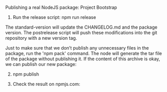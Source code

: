Publishing a real NodeJS package: Project Bootstrap

1. Run the release script: npm run release

The standard-version will update the CHANGELOG.md and the package version. 
The postrelease script will push these modifications into the git repository with a new version tag.

Just to make sure that we don’t publish any unnecessary files in the package, run the 'npm pack' command. 
The node will generate the tar file of the package without publishing it. 
If the content of this archive is okay, we can publish our new package:

2. npm publish

3. Check the result on npmjs.com: